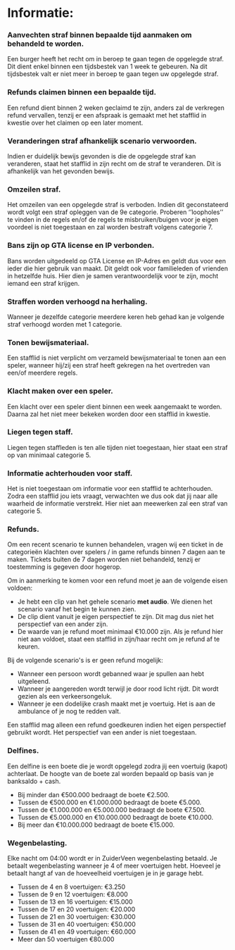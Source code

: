 # **Informatie:**

### **Aanvechten straf binnen bepaalde tijd aanmaken om behandeld te worden.**
Een burger heeft het recht om in beroep te gaan tegen de opgelegde straf. Dit dient enkel binnen een tijdsbestek van 1 week te gebeuren. Na dit tijdsbestek valt er niet meer in beroep te gaan tegen uw opgelegde straf.


### **Refunds claimen binnen een bepaalde tijd.**
Een refund dient binnen 2 weken geclaimd te zijn, anders zal de verkregen refund vervallen, tenzij er een afspraak is gemaakt met het stafflid in kwestie over het claimen op een later moment.


### **Veranderingen straf afhankelijk scenario verwoorden.**
Indien er duidelijk bewijs gevonden is die de opgelegde straf kan veranderen, staat het stafflid in zijn recht om de straf te veranderen. Dit is afhankelijk van het gevonden bewijs.


### **Omzeilen straf.**
Het omzeilen van een opgelegde straf is  verboden. Indien dit geconstateerd wordt volgt een straf opleggen van de 9e categorie.
Proberen ‘’loopholes’’ te vinden in de regels en/of de regels te misbruiken/buigen voor je eigen voordeel is niet toegestaan en zal worden bestraft volgens categorie 7.


### **Bans zijn op GTA license en IP verbonden.**
Bans worden uitgedeeld op GTA License en IP-Adres en geldt dus voor een ieder die hier gebruik van maakt. Dit geldt ook voor familieleden of vrienden in hetzelfde huis. Hier dien je samen verantwoordelijk voor te zijn, mocht iemand een straf krijgen.


### **Straffen worden verhoogd na herhaling.**
Wanneer je dezelfde categorie meerdere keren heb gehad kan je volgende straf verhoogd worden met 1 categorie.


### **Tonen bewijsmateriaal.**
Een stafflid is niet verplicht om verzameld bewijsmateriaal te tonen aan een speler, wanneer hij/zij een straf heeft gekregen na het overtreden van een/of meerdere regels.


### **Klacht maken over een speler.**
Een klacht over een speler dient binnen een week aangemaakt te worden. Daarna zal het niet meer bekeken worden door een stafflid in kwestie.


### **Liegen tegen staff.**
Liegen tegen staffleden is ten alle tijden niet toegestaan, hier staat een straf op van minimaal categorie 5.

### **Informatie achterhouden voor staff.**
Het is niet toegestaan om informatie voor een stafflid te achterhouden.  Zodra een stafflid jou iets vraagt, verwachten we dus ook dat jij naar alle waarheid de informatie verstrekt. Hier niet aan meewerken zal een straf van categorie 5.

### **Refunds.**
Om een recent scenario te kunnen behandelen, vragen wij een ticket in de categorieën klachten over spelers / in game refunds binnen 7 dagen aan te maken. Tickets buiten de 7 dagen worden niet behandeld, tenzij er toestemming is gegeven door hogerop.

Om in aanmerking te komen voor een refund moet je aan de volgende eisen voldoen:
- Je hebt een clip van het gehele scenario **met audio**. We dienen het scenario vanaf het begin te kunnen zien.
- De clip dient vanuit je eigen perspectief te zijn. Dit mag dus niet het perspectief van een ander zijn.
- De waarde van je refund moet minimaal €10.000 zijn.
Als je refund hier niet aan voldoet, staat een stafflid in zijn/haar recht om je refund af te keuren.

Bij de volgende scenario's is er geen refund mogelijk:
- Wanneer een persoon wordt gebanned waar je spullen aan hebt uitgeleend.
- Wanneer je aangereden wordt terwijl je door rood licht rijdt. Dit wordt gezien als een verkeersongeluk.
- Wanneer je een dodelijke crash maakt met je voertuig. Het is aan de ambulance of je nog te redden valt.

Een stafflid mag alleen een refund goedkeuren indien het eigen perspectief gebruikt wordt. Het perspectief van een ander is niet toegestaan. 

### **Delfines.**
Een delfine is een boete die je wordt opgelegd zodra jij een voertuig (kapot) achterlaat. De hoogte van de boete zal worden bepaald op basis van je banksaldo + cash.

- Bij minder dan €500.000 bedraagt de boete €2.500.
- Tussen de €500.000 en €1.000.000 bedraagt de boete €5.000.
- Tussen de €1.000.000 en €5.000.000 bedraagt de boete €7.500.
- Tussen de €5.000.000 en €10.000.000 bedraagt de boete €10.000.
- Bij meer dan €10.000.000 bedraagt de boete €15.000.

### **Wegenbelasting.**
Elke nacht om 04:00  wordt er in ZuiderVeen wegenbelasting betaald. Je betaalt wegenbelasting wanneer je 4 of meer voertuigen hebt. Hoeveel je betaalt hangt af van de hoeveelheid voertuigen je in je garage hebt.

- Tussen de 4 en 8 voertuigen: €3.250
- Tussen de 9 en 12 voertuigen: €8.000
- Tussen de 13 en 16 voertuigen: €15.000
- Tussen de 17 en 20 voertuigen: €20.000
- Tussen de 21 en 30 voertuigen: €30.000
- Tussen de 31 en 40 voertuigen: €50.000
- Tussen de 41 en 49 voertuigen: €60.000
- Meer dan 50 voertuigen €80.000
